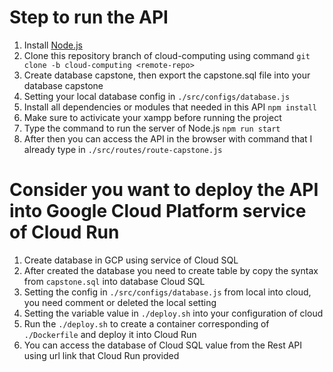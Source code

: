 # Step to run the API
1. Install [Node.js](https://nodejs.org/en/)
2. Clone this repository branch of cloud-computing using command `git clone -b cloud-computing <remote-repo>`
3. Create database capstone, then export the capstone.sql file into your database capstone
4. Setting your local database config in `./src/configs/database.js`
5. Install all dependencies or modules that needed in this API `npm install`
6. Make sure to activicate your xampp before running the project
7. Type the command to run the server of Node.js `npm run start`
8. After then you can access the API in the browser with command that I already type in `./src/routes/route-capstone.js`
# Consider you want to deploy the API into Google Cloud Platform service of Cloud Run
1. Create database in GCP using service of Cloud SQL
2. After created the database you need to create table by copy the syntax from `capstone.sql` into database Cloud SQL
3. Setting the config in `./src/configs/database.js` from local into cloud, you need comment or deleted the local setting
4. Setting the variable value in `./deploy.sh` into your configuration of cloud
5. Run the `./deploy.sh` to create a container corresponding of `./Dockerfile` and deploy it into Cloud Run
6. You can access the database of Cloud SQL value from the Rest API using url link that Cloud Run provided